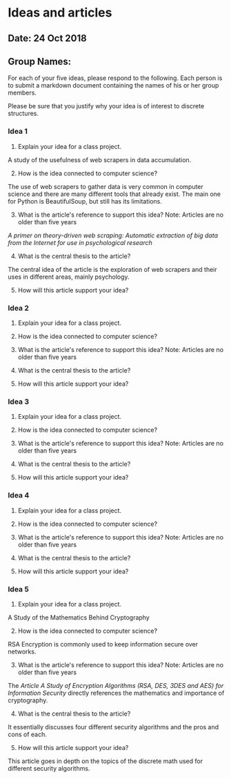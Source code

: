 # Ideas and articles


## Date: 24 Oct 2018
## Group Names:




For each of your five ideas, please respond to the following. Each person is to submit a markdown document containing the names of his or her group members.

Please be sure that you justify why your idea is of interest to discrete structures.



### Idea 1
1) Explain your idea for a class project.

A study of the usefulness of web scrapers in data accumulation.

2) How is the idea connected to computer science?

The use of web scrapers to gather data is very common in computer science and
there are many different tools that already exist. The main one for Python is
BeautifulSoup, but still has its limitations.

3) What is the article's reference to support this idea? Note: Articles are no older than five years

*A primer on theory-driven web scraping: Automatic extraction of big data from the Internet for use in psychological research*

4) What is the central thesis to the article?

The central idea of the article is the exploration of web scrapers and their
uses in different areas, mainly psychology.

5) How will this article support your idea?




### Idea 2
1) Explain your idea for a class project.

2) How is the idea connected to computer science?

3) What is the article's reference to support this idea? Note: Articles are no older than five years

4) What is the central thesis to the article?

5) How will this article support your idea?


### Idea 3
1) Explain your idea for a class project.

2) How is the idea connected to computer science?

3) What is the article's reference to support this idea? Note: Articles are no older than five years

4) What is the central thesis to the article?

5) How will this article support your idea?


### Idea 4
1) Explain your idea for a class project.

2) How is the idea connected to computer science?

3) What is the article's reference to support this idea? Note: Articles are no older than five years

4) What is the central thesis to the article?

5) How will this article support your idea?


### Idea 5
1) Explain your idea for a class project.

A Study of the Mathematics Behind Cryptography

2) How is the idea connected to computer science?

RSA Encryption is commonly used to keep information secure over networks.

3) What is the article's reference to support this idea? Note: Articles are no older than five years

The *Article A Study of Encryption Algorithms (RSA, DES, 3DES and
AES) for Information Security* directly references the mathematics and importance of cryptography.

4) What is the central thesis to the article?

It essentially discusses four different security algorithms and the pros and cons of each.

5) How will this article support your idea?

This article goes in depth on the topics of the discrete math used for different security algorithms.
